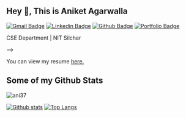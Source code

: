 
<!--
**ani37/ani37** is a ✨ _special_ ✨ repository because its `README.md` (this file) appears on your GitHub profile.

Here are some ideas to get you started:

- 🔭 I’m currently working on ...
- 🌱 I’m currently learning ...
- 👯 I’m looking to collaborate on ...
- 🤔 I’m looking for help with ...
- 💬 Ask me about ...
- 📫 How to reach me: ...
- 😄 Pronouns: ...
- ⚡ Fun fact: ...
-->

## Hey 👋, This is Aniket Agarwalla
[![Gmail Badge](https://img.shields.io/badge/-aniketagarwalla_ug@cse.nits.ac.in-c14438?style=flat&logo=Gmail&logoColor=white&link=mailto:aniketagarwalla_ug@cse.nits.ac.in)](mailto:aniketagarwalla_ug@cse.nits.ac.in) 
[![Linkedin Badge](https://img.shields.io/badge/-ani37-0072b1?style=flat&logo=Linkedin&logoColor=white&link=https://www.linkedin.com/in/ani37/)](https://www.linkedin.com/in/ani37/) [![Github Badge](https://img.shields.io/badge/-ani37-grey?style=flat&logo=github&logoColor=white&link=https://github.com/ani37/)](https://www.github.com/ani37/) [![Portfolio Badge](https://img.shields.io/badge/portfolio-web-blue?style=flat&link=https://ani37.github.io//)](https://ani37.github.io//) <p align='left'>CSE Department | NIT Silchar</p>
-->
<p align='left'> You can view my resume <a href='https://ani37.github.io/aniket_agarwalla_resume.pdf ' target=_blank><u>here</u>.</a></p>

## Some of my Github Stats
<p align=left> <img src=https://komarev.com/ghpvc/?username=ani37 alt=ani37 /> </p>

[![Github stats](https://github-readme-stats.vercel.app/api?username=ani37&show_icons=true&include_all_commits=true)](https://github.com/ani37/)
[![Top Langs](https://github-readme-stats.vercel.app/api/top-langs/?username=ani37&layout=compact)](https://github.com/ani37/)



